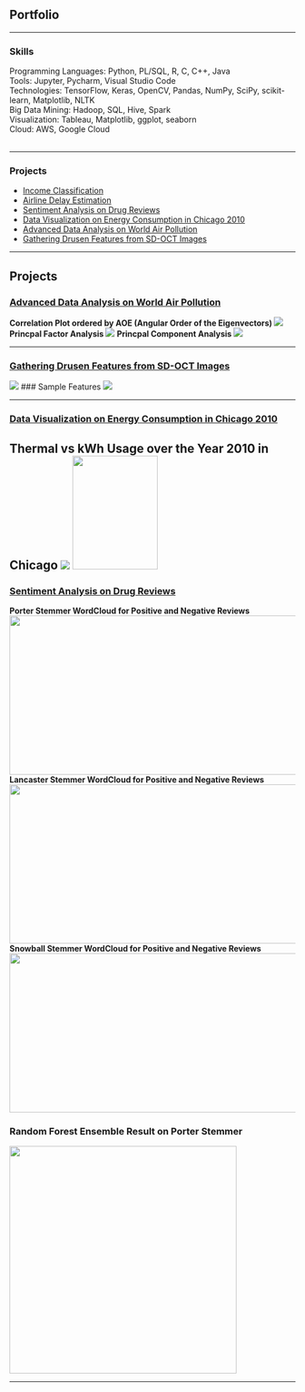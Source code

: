 ## Portfolio

---

### Skills

  Programming Languages: Python, PL/SQL, R, C, C++, Java <br>
  Tools: Jupyter, Pycharm, Visual Studio Code <br>
  Technologies: TensorFlow, Keras, OpenCV, Pandas, NumPy, SciPy, scikit-learn, Matplotlib, NLTK <br>
  Big Data Mining: Hadoop, SQL, Hive, Spark <br>
  Visualization: Tableau, Matplotlib, ggplot, seaborn <br>
  Cloud: AWS, Google Cloud
  <br><br>

---

### Projects

- [Income Classification](https://github.com/gokulnish/income_classification)
- [Airline Delay Estimation](https://github.com/gokulnish/airlines_delay_EDA)
- [Sentiment Analysis on Drug Reviews](https://github.com/gokulnish/setiment_analysis_on_drug_reviews)
- [Data Visualization on Energy Consumption in Chicago 2010](https://github.com/gokulnish/Data_Visualization_on_energy_consumption)
- [Advanced Data Analysis on World Air Pollution](https://github.com/gokulnish/advanced_data_analysis_on_air_pollution)
- [Gathering Drusen Features from SD-OCT Images](https://github.com/gokulnish/gathering_drusen_features_from_sd-oct_images)

---

## Projects

### [Advanced Data Analysis on World Air Pollution](https://github.com/gokulnish/advanced_data_analysis_on_air_pollution)
<b> Correlation Plot ordered by AOE (Angular Order of the Eigenvectors) </b>
<img src = "images/Correlation Plot.png?raw=true"/>
<b> Princpal Factor Analysis </b>
<img src = "images/PFA.png?raw=true"/>
<b> Princpal Component Analysis </b>
<img src = "images/PCA.png?raw=true"/>

---

### [Gathering Drusen Features from SD-OCT Images](https://github.com/gokulnish/gathering_drusen_features_from_sd-oct_images)
<img src = "images/Segmentation.png?raw=true"/>
### Sample Features
<img src = "images/Features.png?raw=true"/>

---

### [Data Visualization on Energy Consumption in Chicago 2010](https://github.com/gokulnish/Data_Visualization_on_energy_consumption)
<b> Thermal vs kWh Usage over the Year 2010 in Chicago
<img src = "images/ThermalvskWh.gif?raw=true"/>
<img src = "images/Legend.png?raw=true" width="150" height="200"/>
---

### [Sentiment Analysis on Drug Reviews](https://github.com/gokulnish/setiment_analysis_on_drug_reviews)
<b>Porter Stemmer WordCloud for Positive and Negative Reviews</b>
<img src="images/Porter Stemmer.png?raw=true" height="280" width="1000">
<b>Lancaster Stemmer WordCloud for Positive and Negative Reviews</b>
<img src="images/Porter Word Cloud 1.png?raw=true" height="280" width="1000">
<b>Snowball Stemmer WordCloud for Positive and Negative Reviews</b>
<img src="images/Snowball Stemmer.png?raw=true" height="280" width="1000">
### Random Forest Ensemble Result on Porter Stemmer
<img src = "images/RandomForest Porter Res.png?raw=true" width="400" height="400"/>

---
